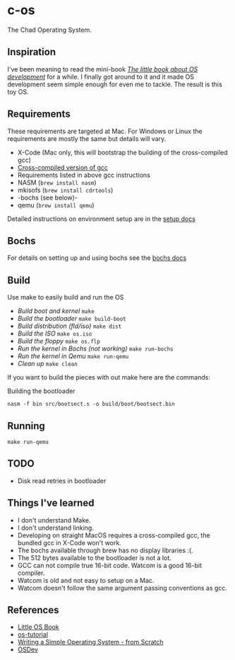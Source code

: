 # c-os
The Chad Operating System.

## Inspiration
I've been meaning to read the mini-book [_The little book about OS development_](http://littleosbook.github.io/book.pdf)
for a while. I finally got around to it and it made OS development seem
simple enough for even me to tackle. The result is this toy OS.

## Requirements
These requirements are targeted at Mac. For Windows or Linux the requirements
are mostly the same but details will vary.
* X-Code (Mac only, this will bootstrap the building of the cross-compiled gcc)
* [Cross-compiled version of gcc](https://github.com/cfenollosa/os-tutorial/tree/master/11-kernel-crosscompiler)
* Requirements listed in above gcc instructions
* NASM (`brew install nasm`)
* mkisofs (`brew install cdrtools`)
* -bochs (see below)-
* qemu (`brew install qemu`)

Detailed instructions on environment setup are in the [setup docs](docs/setup.md)

## Bochs
For details on setting up and using bochs see the [bochs docs](docs/bochs.md)

## Build
Use make to easily build and run the OS
* *Build boot and kernel* `make`
* *Build the bootloader* `make build-boot`
* *Build distribution (fld/iso)* `make dist`
* *Build the ISO* `make os.iso`
* *Build the floppy* `make os.flp`
* *Run the kernel in Bochs (not working)* `make run-bochs`
* *Run the kernel in Qemu* `make run-qemu`
* *Clean up* `make clean`

If you want to build the pieces with out make here are the commands:

Building the bootloader
```commandline
nasm -f bin src/bootsect.s -o build/boot/bootsect.bin
```

## Running
```commandline
make run-qemu
```

## TODO
* Disk read retries in bootloader

## Things I've learned
* I don't understand Make.
* I don't understand linking.
* Developing on straight MacOS requires a cross-compiled gcc, the bundled gcc
in X-Code won't work.
* The bochs available through brew has no display libraries :(.
* The 512 bytes available to the bootloader is not a lot.
* GCC can not compile true 16-bit code. Watcom is a good 16-bit compiler.
* Watcom is old and not easy to setup on a Mac.
* Watcom doesn't follow the same argument passing conventions as gcc.

## References
* [Little OS Book](http://littleosbook.github.io/)
* [os-tutorial](https://github.com/cfenollosa/os-tutorial)
* [Writing a Simple Operating System - from Scratch](http://www.cs.bham.ac.uk/~exr/lectures/opsys/10_11/lectures/os-dev.pdf)
* [OSDev](http://wiki.osdev.org/)